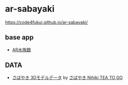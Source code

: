 # ar-sabayaki
 
https://code4fukui.github.io/ar-sabayaki/

## base app

- [AR水族館](https://github.com/code4fukui/ar-aquarium/)

## DATA

- [さばやき 3Dモデルデータ](data/) by [さばやき Nihiki TEA TO GO](https://www.instagram.com/nihiki_teatime/)
